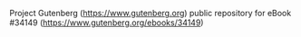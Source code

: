 Project Gutenberg (https://www.gutenberg.org) public repository for eBook #34149 (https://www.gutenberg.org/ebooks/34149)

